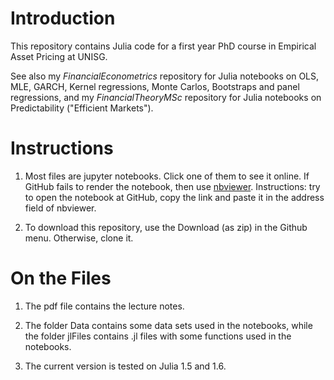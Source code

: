 # Introduction

This repository contains Julia code for a first year PhD course in Empirical Asset Pricing at UNISG. 

See also my *FinancialEconometrics* repository for Julia notebooks on OLS, MLE, GARCH, Kernel regressions, Monte Carlos, Bootstraps and panel regressions,
and my *FinancialTheoryMSc* repository for Julia notebooks on Predictability ("Efficient Markets").


# Instructions

1.  Most files are jupyter notebooks. Click one of them to see it online. If GitHub fails to render the notebook, then use [nbviewer](https://nbviewer.jupyter.org/). Instructions: try to open the notebook at GitHub, copy the link and paste it in the address field of nbviewer.

2.  To download this repository, use the Download (as zip) in the Github menu. Otherwise, clone it.


# On the Files

1. The pdf file contains the lecture notes.

2. The folder Data contains some data sets used in the notebooks, while the folder jlFiles contains .jl files with some functions used in the notebooks.

3. The current version is tested on Julia 1.5 and 1.6.
